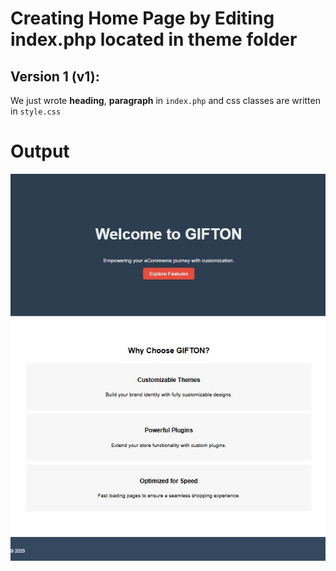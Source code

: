 # Creating Home Page by Editing index.php located in theme folder

## Version 1 (v1):

We just wrote **heading**, **paragraph** in `index.php` and css classes are written in `style.css`

# Output

![Output image for this repo](/v1/images/index.jpg)

